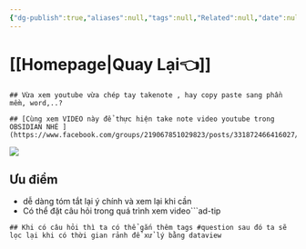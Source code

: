 ```yaml
---
{"dg-publish":true,"aliases":null,"tags":null,"Related":null,"date":null,"URL":null,"Author":null,"image":"https://i.imgur.com/USJyFN3.png","permalink":"/noi-dung-khoa-hoc/phan-2-mo-rong-va-ung-dung/huong-dan-vua-xem-youtube-vua-take-note/","dgPassFrontmatter":true,"noteIcon":"1"}
---
```


#  [[Homepage\|Quay Lại👈]]
```ad-question
## Vừa xem youtube vừa chép tay takenote , hay copy paste sang phần mềm, word,..?
```

```ad-info
## [Cùng xem VIDEO này để thực hiện take note video youtube trong OBSIDIAN NHÉ ](https://www.facebook.com/groups/219067851029823/posts/331872466416027/)
```



![](https://i.imgur.com/USJyFN3.png)



## Ưu điểm

- dễ dàng tóm tắt lại ý chính và xem lại khi cần
-  Có thể đặt câu hỏi trong quá trình xem video```ad-tip


```ad-tip
## Khi có câu hỏi thì ta có thể gắn thêm tags #question sau đó ta sẽ lọc lại khi có thời gian rảnh để xử lý bằng dataview
```